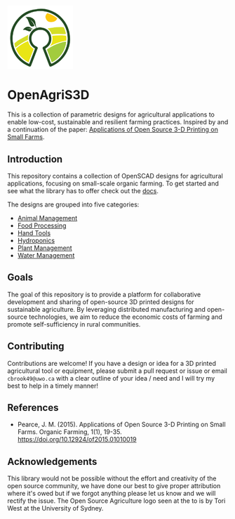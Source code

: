<img src="assets/open-source-agriculture-logopng.png" alt="Open Source Agriculture Logo" style="width: 150px;">

# OpenAgriS3D

This is a collection of parametric designs for agricultural applications to enable low-cost, sustainable and resilient farming practices.
Inspired by and a continuation of the paper: [Applications of Open Source 3-D Printing on Small Farms](https://doi.org/10.12924/of2015.01010019).

## Introduction

This repository contains a collection of OpenSCAD designs for agricultural applications, focusing on small-scale organic farming. To get started and see what the library has to offer check out the [docs](docs/README.md).

The designs are grouped into five categories:

- [Animal Management](docs/animal-management.md)
- [Food Processing](docs/food-processing.md)
- [Hand Tools](docs/hand-tools.md)
- [Hydroponics](docs/hydroponics.md)
- [Plant Management](docs/plant_management.md)
- [Water Management](docs/water-management.md)

## Goals

The goal of this repository is to provide a platform for collaborative development and sharing of open-source 3D printed designs for sustainable agriculture. By leveraging distributed manufacturing and open-source technologies, we aim to reduce the economic costs of farming and promote self-sufficiency in rural communities.

## Contributing

Contributions are welcome! If you have a design or idea for a 3D printed agricultural tool or equipment, please submit a pull request or issue or email `cbrook49@uwo.ca` with a clear outline of your idea / need and I will try my best to help in a timely manner!

## References

- Pearce, J. M. (2015). Applications of Open Source 3-D Printing on Small Farms. Organic Farming, 1(1), 19-35. https://doi.org/10.12924/of2015.01010019

## Acknowledgements

This library would not be possible without the effort and creativity of the open source community, we have done our best to give proper attribution where it's owed but if we forgot anything please let us know and we will rectify the issue. The Open Source Agriculture logo seen at the to is by Tori West at the University of Sydney.
